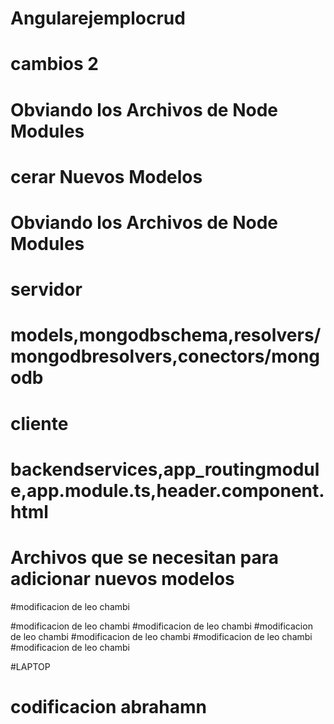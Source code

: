 # Angularejemplocrud
# cambios 2
# Obviando los Archivos de Node Modules
# cerar Nuevos Modelos
# Obviando los Archivos de Node Modules
# servidor
# models,mongodbschema,resolvers/mongodbresolvers,conectors/mongodb
# cliente
# backendservices,app_routingmodule,app.module.ts,header.component.html

# Archivos que se necesitan para adicionar nuevos modelos
#modificacion de leo chambi


#modificacion de leo chambi
#modificacion de leo chambi
#modificacion de leo chambi
#modificacion de leo chambi
#modificacion de leo chambi
#modificacion de leo chambi


#LAPTOP
# codificacion abrahamn